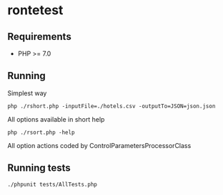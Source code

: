 # rontetest

## Requirements

- PHP >= 7.0


## Running

Simplest way

```
php ./rshort.php -inputFile=./hotels.csv -outputTo=JSON=json.json
```

All options available in short help

```
php ./rsort.php -help
```

All option actions coded by ControlParametersProcessorClass


## Running tests

```
./phpunit tests/AllTests.php
```
